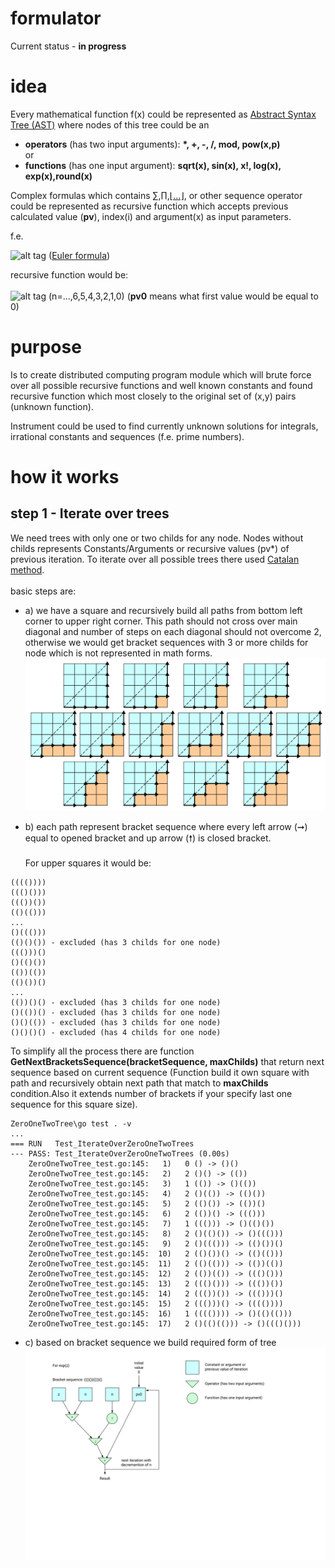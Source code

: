 # formulator

 Current status - <b>in progress</b><br>

 # idea
Every mathematical function f(x) could be represented as [Abstract Syntax Tree (AST)](https://en.wikipedia.org/wiki/Abstract_syntax_tree) where nodes of this tree could be an<br>
 - <b>operators</b> (has two input arguments): <b>*, +, -, /, mod, pow(x,p)</b>
 <br>or<br>
 - <b>functions</b> (has one input argument): <b>sqrt(x), sin(x), x!, log(x), exp(x),round(x)</b>

Complex formulas which contains [&#8721;](https://en.wikipedia.org/wiki/Summation),[&#8719;](https://en.wikipedia.org/wiki/Multiplication),[&#8970;...&#8971;](https://en.wikipedia.org/wiki/Continued_fraction), or other sequence operator could be represented as recursive function which accepts previous calculated value (<b>pv</b>), index(i) and argument(x) as input parameters.

f.e.

![alt tag](https://wikimedia.org/api/rest_v1/media/math/render/svg/6a91595ef0946463456b2d0184bdcdb2ae9da7a2) ([Euler formula](https://en.wikipedia.org/wiki/Euler%27s_formula))

recursive function would be:<br><br> ![alt tag](https://chart.googleapis.com/chart?cht=tx&chl=z^n/n!%2bpv0) (n=...,6,5,4,3,2,1,0)
(<b>pv0</b> means what first value would be equal to 0)

# purpose
Is to create distributed computing program module which will brute force over all possible recursive functions and well known constants and found recursive function which most closely to the original set of (x,y) pairs (unknown function).

Instrument could be used to find currently unknown solutions for integrals, irrational constants and sequences (f.e. prime numbers).

 # how it works
 ## step 1 - Iterate over trees
We need trees with only one or two childs for any node.
Nodes without childs represents Constants/Arguments or recursive values (pv\*) of previous iteration.
To iterate over all possible trees there used [Catalan method](https://en.wikipedia.org/wiki/Catalan_number).<br><br>
basic steps are:<br>
* a) we have a square and recursively build all paths from bottom left corner to upper right corner. This path should not cross over main diagonal and number of steps on each diagonal should not overcome 2, otherwise we would get bracket sequences with 3 or more childs for node which is not represented in math forms.<br>
![alt tag](https://raw.githubusercontent.com/mcfly722/formulator/main/doc/Catalan_number_4x4_grid_example.svg)

* b) each path represent bracket sequence where every left arrow (&#10142;) equal to opened bracket and up arrow (&#129045;) is closed bracket.<br><br>
For upper squares it would be:
```
(((())))
((()()))
((())())
(()(()))
...
()((()))
(()()()) - excluded (has 3 childs for one node)
((()))()
()(()())
(())(())
(()())()
...
(())()() - excluded (has 3 childs for one node)
()(())() - excluded (has 3 childs for one node)
()()(()) - excluded (has 3 childs for one node)
()()()() - excluded (has 4 childs for one node)
```

To simplify all the process there are function <b>GetNextBracketsSequence(bracketSequence, maxChilds)</b> that return next sequence based on current sequence (Function build it own square with path and recursively obtain next path that match to <b>maxChilds</b> condition.Also it extends number of brackets if your specify last one sequence for this square size).
```
ZeroOneTwoTree\go test . -v
...
=== RUN   Test_IterateOverZeroOneTwoTrees
--- PASS: Test_IterateOverZeroOneTwoTrees (0.00s)
    ZeroOneTwoTree_test.go:145:   1)   0 () -> ()()
    ZeroOneTwoTree_test.go:145:   2)   2 ()() -> (())
    ZeroOneTwoTree_test.go:145:   3)   1 (()) -> ()(())
    ZeroOneTwoTree_test.go:145:   4)   2 ()(()) -> (()())
    ZeroOneTwoTree_test.go:145:   5)   2 (()()) -> (())()
    ZeroOneTwoTree_test.go:145:   6)   2 (())() -> ((()))
    ZeroOneTwoTree_test.go:145:   7)   1 ((())) -> ()(()())
    ZeroOneTwoTree_test.go:145:   8)   2 ()(()()) -> ()((()))
    ZeroOneTwoTree_test.go:145:   9)   2 ()((())) -> (()())()
    ZeroOneTwoTree_test.go:145:  10)   2 (()())() -> (()(()))
    ZeroOneTwoTree_test.go:145:  11)   2 (()(())) -> (())(())
    ZeroOneTwoTree_test.go:145:  12)   2 (())(()) -> ((()()))
    ZeroOneTwoTree_test.go:145:  13)   2 ((()())) -> ((())())
    ZeroOneTwoTree_test.go:145:  14)   2 ((())()) -> ((()))()
    ZeroOneTwoTree_test.go:145:  15)   2 ((()))() -> (((())))
    ZeroOneTwoTree_test.go:145:  16)   1 (((()))) -> ()(()(()))
    ZeroOneTwoTree_test.go:145:  17)   2 ()(()(())) -> ()((()()))
```

* c) based on bracket sequence we build required form of tree
![alt tag](https://raw.githubusercontent.com/mcfly722/formulator/main/doc/exp.svg)
